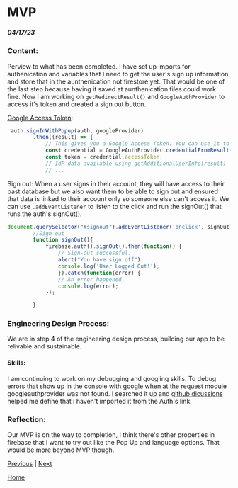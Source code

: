 # MVP 
##### 04/17/23
<!-- Content: write about…
How you have been learning your tool
How you finished your MVP
Evidence: code snippets, screenshots, etc
 -->
### Content:
Perview to what has been completed. I have set up imports for authenication and variables that I need to get the user's sign up information and store that in the aunthenication not firestore yet. That would be one of the last step because having it saved at aunthenication files could work fine. Now I am working on `getRedirectResult()` and `GoogleAuthProvider` to access it's token and created a sign out button. 

[Google Access Token](https://firebase.google.com/docs/auth/web/google-signin): <br>
``` js 
 auth.signInWithPopup(auth, googleProvider)
        .then((result) => {
            // This gives you a Google Access Token. You can use it to access the Google API.
            const credential = GoogleAuthProvider.credentialFromResult(result);
            const token = credential.accessToken;
            // IdP data available using getAdditionalUserInfo(result)
            // ...
 ```

Sign out:
When a user signs in their account, they will have access to their past database but we also want them to be able to sign out and ensured that data is linked to their account only so someone else can't access it. We can use `.addEventListener` to listen to the click and run the signOut() that runs the auth's signOut(). 
``` js
document.querySelector("#signout").addEventListener('onclick', signOut);
        //Sign out
        function signOut(){
            firebase.auth().signOut().then(function() {
                // Sign-out successful.
                alert("You have sign off");
                console.log('User Logged Out!');
                }).catch(function(error) {
                // An error happened.
                console.log(error);
            });

        }
 ```
 
### Engineering Design Process:
We are in step 4 of the engineering design process, building our app to be relivable and sustainable. 

#### Skills:
I am continuing to work on my debugging and googling skills. To debug errors that show up in the console with google when at the request module googleauthprovider was not found. I searched it up and [github dicussions](https://github.com/firebase/firebase-js-sdk/issues/5878) helped me define that i haven't imported it from the Auth's link. 

### Reflection: 
Our MVP is on the way to completion, I think there's other properties in firebase that I want to try out like the Pop Up and language options. That would be more beyond MVP though. 

[Previous](entry04.md) | [Next](entry06.md)

[Home](../README.md)
